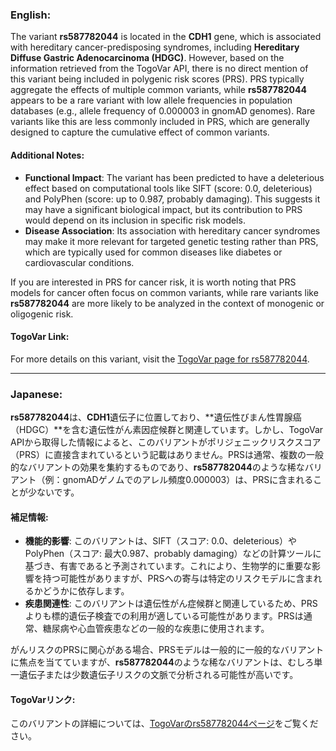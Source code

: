 ### English:
The variant **rs587782044** is located in the **CDH1** gene, which is associated with hereditary cancer-predisposing syndromes, including **Hereditary Diffuse Gastric Adenocarcinoma (HDGC)**. However, based on the information retrieved from the TogoVar API, there is no direct mention of this variant being included in polygenic risk scores (PRS). PRS typically aggregate the effects of multiple common variants, while **rs587782044** appears to be a rare variant with low allele frequencies in population databases (e.g., allele frequency of 0.000003 in gnomAD genomes). Rare variants like this are less commonly included in PRS, which are generally designed to capture the cumulative effect of common variants.

#### Additional Notes:
- **Functional Impact**: The variant has been predicted to have a deleterious effect based on computational tools like SIFT (score: 0.0, deleterious) and PolyPhen (score: up to 0.987, probably damaging). This suggests it may have a significant biological impact, but its contribution to PRS would depend on its inclusion in specific risk models.
- **Disease Association**: Its association with hereditary cancer syndromes may make it more relevant for targeted genetic testing rather than PRS, which are typically used for common diseases like diabetes or cardiovascular conditions.

If you are interested in PRS for cancer risk, it is worth noting that PRS models for cancer often focus on common variants, while rare variants like **rs587782044** are more likely to be analyzed in the context of monogenic or oligogenic risk.

#### TogoVar Link:
For more details on this variant, visit the [TogoVar page for rs587782044](https://togovar.org).

---

### Japanese:
**rs587782044**は、**CDH1**遺伝子に位置しており、**遺伝性びまん性胃腺癌（HDGC）**を含む遺伝性がん素因症候群と関連しています。しかし、TogoVar APIから取得した情報によると、このバリアントがポリジェニックリスクスコア（PRS）に直接含まれているという記載はありません。PRSは通常、複数の一般的なバリアントの効果を集約するものであり、**rs587782044**のような稀なバリアント（例：gnomADゲノムでのアレル頻度0.000003）は、PRSに含まれることが少ないです。

#### 補足情報:
- **機能的影響**: このバリアントは、SIFT（スコア: 0.0、deleterious）やPolyPhen（スコア: 最大0.987、probably damaging）などの計算ツールに基づき、有害であると予測されています。これにより、生物学的に重要な影響を持つ可能性がありますが、PRSへの寄与は特定のリスクモデルに含まれるかどうかに依存します。
- **疾患関連性**: このバリアントは遺伝性がん症候群と関連しているため、PRSよりも標的遺伝子検査での利用が適している可能性があります。PRSは通常、糖尿病や心血管疾患などの一般的な疾患に使用されます。

がんリスクのPRSに関心がある場合、PRSモデルは一般的に一般的なバリアントに焦点を当てていますが、**rs587782044**のような稀なバリアントは、むしろ単一遺伝子または少数遺伝子リスクの文脈で分析される可能性が高いです。

#### TogoVarリンク:
このバリアントの詳細については、[TogoVarのrs587782044ページ](https://togovar.org)をご覧ください。